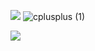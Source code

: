 
<a href="https://developer.android.com" target="_blank"><img src="https://img.shields.io/badge/Android-3DDC84?style=flat-square&logo=Android&logoColor=white"/></a>
![cplusplus (1)](https://user-images.githubusercontent.com/101259627/159113937-6c5014e0-a080-4fac-965d-8a6bb673003a.svg)

<img src="https://img.shields.io/badge/C++-00599C?style=flat-square&logo=C++d&logoColor=white"/></a>
